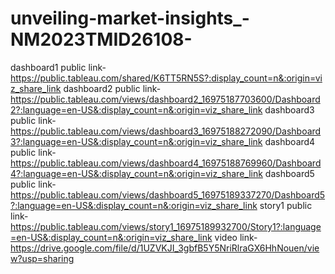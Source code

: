# unveiling-market-insights_-NM2023TMID26108-
dashboard1 public link-https://public.tableau.com/shared/K6TT5RN5S?:display_count=n&:origin=viz_share_link
dashboard2 public link-https://public.tableau.com/views/dashboard2_16975187703600/Dashboard2?:language=en-US&:display_count=n&:origin=viz_share_link
dashboard3 public link-https://public.tableau.com/views/dashboard3_16975188272090/Dashboard3?:language=en-US&:display_count=n&:origin=viz_share_link
dashboard4 public link-https://public.tableau.com/views/dashboard4_16975188769960/Dashboard4?:language=en-US&:display_count=n&:origin=viz_share_link
dashboard5 public link-https://public.tableau.com/views/dashboard5_16975189337270/Dashboard5?:language=en-US&:display_count=n&:origin=viz_share_link
story1 public link-https://public.tableau.com/views/story1_16975189932700/Story1?:language=en-US&:display_count=n&:origin=viz_share_link
video link-https://drive.google.com/file/d/1UZVKJI_3gbfB5Y5NriRlraGX6HhNouen/view?usp=sharing
